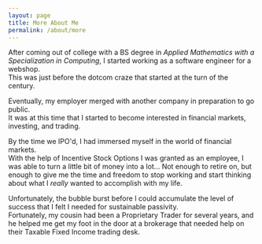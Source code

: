 ```yaml
---
layout: page
title: More About Me
permalink: /about/more
---
```

After coming out of college with a BS degree in *Applied Mathematics with a Specialization in Computing*, I started working as a software engineer for a webshop.  
This was just before the dotcom craze that started at the turn of the century.  

Eventually, my employer merged with another company in preparation to go public.  
It was at this time that I started to become interested in financial markets, investing, and trading.  

By the time we IPO'd, I had immersed myself in the world of financial markets.  
With the help of Incentive Stock Options I was granted as an employee, I was able to turn a little bit of money into a lot...  Not enough to retire on, but enough to give me the time and freedom to stop working and start thinking about what I *really* wanted to accomplish with my life.  

Unfortunately, the bubble burst before I could accumulate the level of success that I felt I needed for sustainable passivity.  
Fortunately, my cousin had been a Proprietary Trader for several years, and he helped me get my foot in the door at a brokerage that needed help on their Taxable Fixed Income trading desk.  


